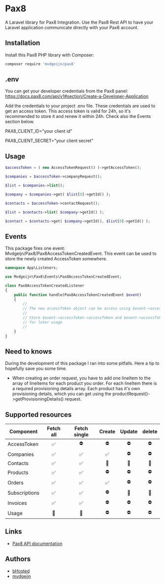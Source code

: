 # Pax8

A Laravel library for Pax8 Integration.
Use the Pax8 Rest API to have your Laravel application communicate directly with your Pax8 account.

## Installation

Install this Pax8 PHP library with Composer:

```bash
composer require 'mvdgeijn/pax8'
```

## .env

You can get your developer credentials from the Pax8 panel: https://docs.pax8.com/api/v1#section/Create-a-Developer-Application

Add the credentials to your project .env file. These credentials are used to get an access token. This access token is valid for 24h, so
it's recommended to store it and renew it within 24h. Check also the Events section below.

PAX8_CLIENT_ID="your client id"

PAX8_CLIENT_SECRET="your client secret"

## Usage

```php
$accessToken = ( new AccessTokenRequest() )->getAccessToken();

$companies = $accessToken->companyRequest();

$list = $companies->list();

$company = $companies->get( $list[0]->getId() );

$contacts = $accessToken->contactRequest();

$list = $contacts->list( $company->getId() );

$contact = $contacts->get( $company->getId(), $list[0]->getId() );
```

## Events

This package fires one event: Mvdgeijn/Pax8/Pax8AccessTokenCreatedEvent. This event can be used to store
the newly created AccessToken somewhere.

```php
namespace App\Listeners;

use Mvdgeijn\Pax8\Events\Pax8AccessTokenCreatedEvent;

class Pax8AccessTokenCreatedListener
{
    public function handle(Pax8AccessTokenCreatedEvent $event)
    {
        //
        // The new accessToken object can be access using $event->accessToken
        //
        // Store $event->accessToken->accessToken and $event->accessToken->expiryTimestamp
        // for later usage
        //
    }
}
```

## Need to knows

During the development of this package I ran into some pitfalls. Here a tip to hopefully save you some time.

- When creating an order request, you have to add one lineItem to the array of lineItems for each product you order. For each lineItem there is a required provisioning details array. Each product has it's own provisioning details, which you can get using the productRequest()->getProvisioningDetails() request.

## Supported resources

| Component     |       Fetch all       |     Fetch single      |        Create         |        Update         |        delete         |
|---------------|:---------------------:|:---------------------:|:---------------------:|:---------------------:|:---------------------:|
| AccessToken   |  :white_check_mark:   |      :no_entry:       |      :no_entry:       |      :no_entry:       |      :no_entry:       |
| Companies     |  :white_check_mark:   |  :white_check_mark:   |  :white_check_mark:   |      :no_entry:       |      :no_entry:       |
| Contacts      |  :white_check_mark:   |  :white_check_mark:   | :black_square_button: | :black_square_button: | :black_square_button: | 
| Products      |  :white_check_mark:   |  :white_check_mark:   |      :no_entry:       |      :no_entry:       |      :no_entry:       |
| Orders        |  :white_check_mark:   |  :white_check_mark:   |  :white_check_mark:   |      :no_entry:       |      :no_entry:       |
| Subscriptions |  :white_check_mark:   |  :white_check_mark:   |      :no_entry:       | :black_square_button: | :black_square_button: |
| Invoices      |  :white_check_mark:   |  :white_check_mark:   |      :no_entry:       |      :no_entry:       |      :no_entry:       |
| Usage         | :black_square_button: | :black_square_button: |      :no_entry:       |      :no_entry:       |      :no_entry:       |

## Links

* [Pax8 API documentation](https://docs.pax8.com/api/v1)

## Authors

* [bHosted](https://www.bhosted.nl/)
* [mvdgeijn](https://www.vdgeijn.com/)
